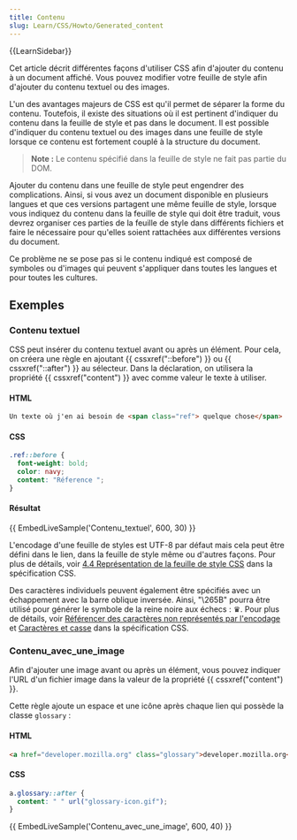 ```yaml
---
title: Contenu
slug: Learn/CSS/Howto/Generated_content
---
```


{{LearnSidebar}}

Cet article décrit différentes façons d'utiliser CSS afin d'ajouter du contenu à un document affiché. Vous pouvez modifier votre feuille de style afin d'ajouter du contenu textuel ou des images.

L'un des avantages majeurs de CSS est qu'il permet de séparer la forme du contenu. Toutefois, il existe des situations où il est pertinent d'indiquer du contenu dans la feuille de style et pas dans le document. Il est possible d'indiquer du contenu textuel ou des images dans une feuille de style lorsque ce contenu est fortement couplé à la structure du document.

> **Note :** Le contenu spécifié dans la feuille de style ne fait pas partie du DOM.

Ajouter du contenu dans une feuille de style peut engendrer des complications. Ainsi, si vous avez un document disponible en plusieurs langues et que ces versions partagent une même feuille de style, lorsque vous indiquez du contenu dans la feuille de style qui doit être traduit, vous devrez organiser ces parties de la feuille de style dans différents fichiers et faire le nécessaire pour qu'elles soient rattachées aux différentes versions du document.

Ce problème ne se pose pas si le contenu indiqué est composé de symboles ou d'images qui peuvent s'appliquer dans toutes les langues et pour toutes les cultures.

## Exemples

### Contenu textuel

CSS peut insérer du contenu textuel avant ou après un élément. Pour cela, on créera une règle en ajoutant {{ cssxref("::before") }} ou {{ cssxref("::after") }} au sélecteur. Dans la déclaration, on utilisera la propriété {{ cssxref("content") }} avec comme valeur le texte à utiliser.

#### HTML

```html
Un texte où j'en ai besoin de <span class="ref"> quelque chose</span>
```

#### CSS

```css
.ref::before {
  font-weight: bold;
  color: navy;
  content: "Réference ";
}
```

#### Résultat

{{ EmbedLiveSample('Contenu_textuel', 600, 30) }}

L'encodage d'une feuille de styles est UTF-8 par défaut mais cela peut être défini dans le lien, dans la feuille de style même ou d'autres façons. Pour plus de détails, voir [4.4 Représentation de la feuille de style CSS](https://www.w3.org/TR/CSS21/syndata.html#q23) dans la spécification CSS.

Des caractères individuels peuvent également être spécifiés avec un échappement avec la barre oblique inversée. Ainsi, "\265B" pourra être utilisé pour générer le symbole de la reine noire aux échecs : ♛. Pour plus de détails, voir [Référencer des caractères non représentés par l'encodage](https://www.w3.org/TR/CSS21/syndata.html#q24) et [Caractères et casse](https://www.w3.org/TR/CSS21/syndata.html#q6) dans la spécification CSS.

### Contenu_avec_une_image

Afin d'ajouter une image avant ou après un élément, vous pouvez indiquer l'URL d'un fichier image dans la valeur de la propriété {{ cssxref("content") }}.

Cette règle ajoute un espace et une icône après chaque lien qui possède la classe `glossary` :

#### HTML

```html
<a href="developer.mozilla.org" class="glossary">developer.mozilla.org</a>
```

#### CSS

```css
a.glossary::after {
  content: " " url("glossary-icon.gif");
}
```

{{ EmbedLiveSample('Contenu_avec_une_image', 600, 40) }}
